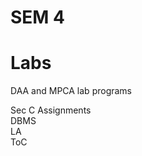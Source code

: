# SEM 4  
  
# Labs  
  
 
 
DAA and MPCA lab programs  


  
  Sec C Assignments  
  DBMS  
  LA  
  ToC
    
